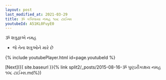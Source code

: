 ```yaml
---
layout: post
last_modified_at: 2021-03-29
title: ૐ કપિલાયા નમહ ૧૦૮ ટાઈમ્સ
youtubeId: A51KL0FuyE0
---
```

 
 
 ૐ શત્રુજ્ઞએ નમહ  
 
 -  જે તેના શત્રુઓને મારે છે 
 
  
 
  
 
 
 
 
 
 


{% include youtubePlayer.html id=page.youtubeId %}
 
[Next]({{ site.baseurl }}{% link  split2/_posts/2015-08-16-ૐ પુણ્ડરીકાક્ષય નમહ ૧૦૮ ટાઈમ્સ.md%})
 

